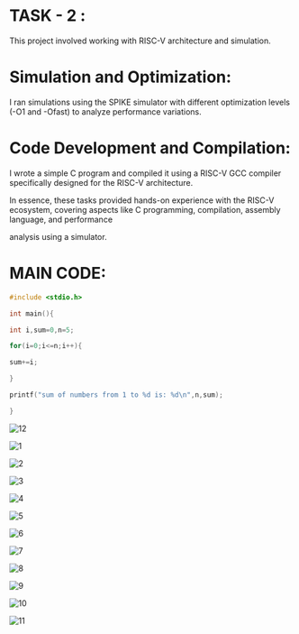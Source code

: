 # TASK - 2 :


This project involved working with RISC-V architecture and simulation.

# Simulation and Optimization:

I ran simulations using the SPIKE simulator with different optimization levels (-O1 and -Ofast) to analyze performance variations.

# Code Development and Compilation:

I wrote a simple C program and compiled it using a RISC-V GCC compiler specifically designed for the RISC-V architecture.

In essence, these tasks provided hands-on experience with the RISC-V ecosystem, covering aspects like C programming, compilation, assembly language, and performance 

analysis using a simulator.


# MAIN CODE:

```c
#include <stdio.h>

int main(){

int i,sum=0,n=5;

for(i=0;i<=n;i++){

sum+=i;

}

printf("sum of numbers from 1 to %d is: %d\n",n,sum);

}
```

![12](https://github.com/user-attachments/assets/22df826b-54c6-4e74-a49a-0ceac4c99036)

![1](https://github.com/user-attachments/assets/caa5f1c9-1d99-4660-84ef-cb5f134e99ba)

![2](https://github.com/user-attachments/assets/c0d1ba6a-f9f1-4643-a816-55beef66aa55)

![3](https://github.com/user-attachments/assets/991a6f1c-5f9f-4373-a4b2-f5170d92c1c9)

![4](https://github.com/user-attachments/assets/4eb1f03e-4c2a-4b71-92f9-66fd8994f8f8)

![5](https://github.com/user-attachments/assets/961e6097-3875-437c-985f-e4e2a7b2303a)

![6](https://github.com/user-attachments/assets/3006d956-ffe2-4b55-af62-a4a5bf54e340)

![7](https://github.com/user-attachments/assets/c631e230-0449-4874-b06c-77c04787a9aa)

![8](https://github.com/user-attachments/assets/3f5328b5-027d-4f43-9023-c6c18e01f34d)

![9](https://github.com/user-attachments/assets/d8ecceb5-20c5-470b-b9c6-090dffd8985c)

![10](https://github.com/user-attachments/assets/f3e1d52f-1803-440b-a089-d3eb67109113)

![11](https://github.com/user-attachments/assets/1e1a43c3-6b10-496f-888e-d874128c5ac9)
